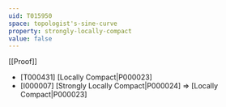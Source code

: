 ```yaml
---
uid: T015950
space: topologist's-sine-curve
property: strongly-locally-compact
value: false
---
```

[[Proof]]

* [T000431] [Locally Compact|P000023]
* [I000007] [Strongly Locally Compact|P000024] => [Locally Compact|P000023]

